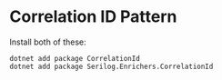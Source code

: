 # Correlation ID Pattern

Install both of these:
```
dotnet add package CorrelationId
dotnet add package Serilog.Enrichers.CorrelationId
```
